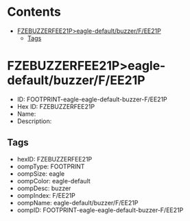 



Contents
========

* [FZEBUZZERFEE21P>eagle-default/buzzer/F/EE21P](#fzebuzzerfee21peagle-defaultbuzzerfee21p)
	* [Tags](#tags)

# FZEBUZZERFEE21P>eagle-default/buzzer/F/EE21P

- ID: FOOTPRINT-eagle-eagle-default-buzzer-F/EE21P
- Hex ID: FZEBUZZERFEE21P
- Name: 
- Description: 

## Tags

- hexID: FZEBUZZERFEE21P
- oompType: FOOTPRINT
- oompSize: eagle
- oompColor: eagle-default
- oompDesc: buzzer
- oompIndex: F/EE21P
- oompName: eagle-default/buzzer/F/EE21P
- oompID: FOOTPRINT-eagle-eagle-default-buzzer-F/EE21P
